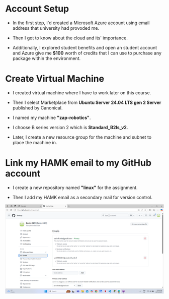 # Account Setup
- In  the first step, I'd created a Microsoft Azure account using email address that university had provoded me.

- Then I got  to know about the cloud and its' importance. 

- Additionally, I explored student benefits  and open an student account and Azure give me **$100** worth of credits that I can use to purchase any package within the environment.


# Create Virtual Machine
- I created virtual machine where I have to work later on this course.

- Then I select Marketplace from **Ubuntu Server 24.04 LTS gen 2 Server** published by Canonical. 

- I named my machine **"zap-robotics"**.

- I choose B series version 2 which is **Standard_B2ls_v2**.

- Later, I create a new resource group for the machine and subnet to place the machine in.

# Link my HAMK email to my GitHub account

- I create a new repository named **"linux"** for the assignment.

- Then I add my HAMK email as a secondary mail for version control.

![screenshot 1](img/image.png)
